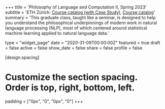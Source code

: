 
+++
title = 'Philosophy of Language and Computation II, Spring 2023'
subtitle = 'ETH Zürich: [Course catalog (with Case Study)](https://www.vorlesungen.ethz.ch/Vorlesungsverzeichnis/lerneinheit.view?lerneinheitId=171000&semkez=2023S&ansicht=LEHRVERANSTALTUNGEN&lang=en), [Course catalog](https://www.vorlesungen.ethz.ch/Vorlesungsverzeichnis/lerneinheit.view?lerneinheitId=170999&semkez=2023S&ansicht=LEHRVERANSTALTUNGEN&lang=en)'
summary = 'This graduate class, taught like a seminar, is designed to help you understand the philosophical underpinnings of modern work in natural language processing (NLP), most of which centered around statistical machine learning applied to natural language data.'

type = "widget_page"
date = "2020-31-09T00:00:00Z"
featured = true
draft = false
active = false
show_date = false
share = false
profile = false

[design.spacing]
  # Customize the section spacing. Order is top, right, bottom, left.
  padding = ["0px", "0", "0px", "0"]
+++
